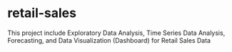# retail-sales
This project include Exploratory Data Analysis, Time Series Data Analysis, Forecasting, and Data Visualization (Dashboard) for Retail Sales Data
